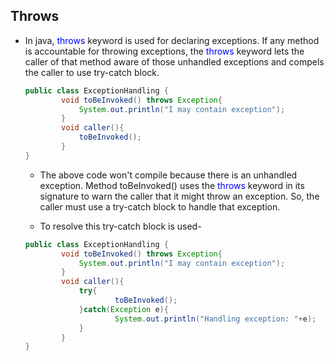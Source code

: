 ## Throws

* In java, <span style="color:blue">throws</span> keyword is used for declaring exceptions. If any method is accountable for throwing exceptions, the <span style="color:blue">throws</span> keyword lets the caller of that method aware of those unhandled exceptions and compels the caller to use try-catch block.


	```Java
	public class ExceptionHandling {
    		void toBeInvoked() throws Exception{
        		System.out.println("I may contain exception");
    		}
    		void caller(){
        		toBeInvoked();
    		}
	}
	```

	* The above code won't compile because there is an unhandled exception. Method toBeInvoked() uses the <span style="color:blue">throws</span> keyword in its signature to warn the caller that it might throw an exception. So, the caller must use a try-catch block to handle that exception.

     
	* To resolve this try-catch block is used-

	```Java
	public class ExceptionHandling {
    		void toBeInvoked() throws Exception{
        		System.out.println("I may contain exception");
    		}
    		void caller(){
        		try{
            			toBeInvoked();
        		}catch(Exception e){
            			System.out.println("Handling exception: "+e);
        		}
    		}
	}
	```
